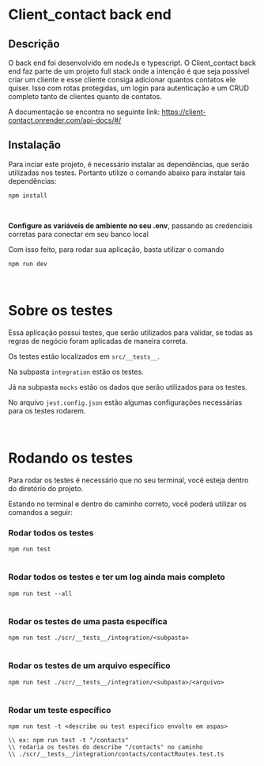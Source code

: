 # Client_contact back end

## Descrição

O back end foi desenvolvido em nodeJs e typescript. O Client_contact back end faz parte de um projeto full stack onde a intenção é que seja possível criar um cliente e esse cliente consiga adicionar quantos contatos ele quiser. Isso com rotas protegidas, um login para autenticação e um CRUD completo tanto de clientes quanto de contatos.

A documentação se encontra no seguinte link: https://client-contact.onrender.com/api-docs/#/

## Instalação

Para inciar este projeto, é necessário instalar as dependências, que serão utilizadas nos testes. Portanto utilize o comando abaixo para instalar tais dependências:

```
npm install
```

<br>

**Configure as variáveis de ambiente no seu .env**, passando as credenciais corretas para conectar em seu banco local

Com isso feito, para rodar sua aplicação, basta utilizar o comando

```
npm run dev
```

<br>

# **Sobre os testes**

Essa aplicação possui testes, que serão utilizados para validar, se todas as regras de negócio foram aplicadas de maneira correta.

Os testes estão localizados em `src/__tests__`.

Na subpasta `integration` estão os testes.

Já na subpasta `mocks` estão os dados que serão utilizados para os testes.

No arquivo `jest.config.json` estão algumas configurações necessárias para os testes rodarem.

<br>

# **Rodando os testes**

Para rodar os testes é necessário que no seu terminal, você esteja dentro do diretório do projeto.

Estando no terminal e dentro do caminho correto, você poderá utilizar os comandos a seguir:

### Rodar todos os testes

```
npm run test
```

#

### Rodar todos os testes e ter um log ainda mais completo

```
npm run test --all
```

#

### Rodar os testes de uma pasta específica

```
npm run test ./scr/__tests__/integration/<subpasta>
```

#

### Rodar os testes de um arquivo específico

```
npm run test ./scr/__tests__/integration/<subpasta>/<arquivo>
```

#

### Rodar um teste específico

```
npm run test -t <describe ou test específico envolto em aspas>
```

```
\\ ex: npm run test -t "/contacts"
\\ rodaria os testes do describe "/contacts" no caminho
\\ ./scr/__tests__/integration/contacts/contactRoutes.test.ts
```
